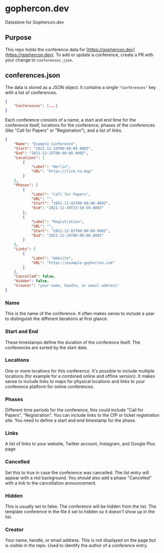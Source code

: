 # gophercon.dev
Datastore for Gophercon.dev

## Purpose
This repo holds the conference data for [https://gophercon.dev](https://gophercon.dev). To add or update a conference, create a PR with your change to `conferences.json`.

## conferences.json
The data is stored as a JSON object. It contains a single `"Conferences"` key with a list of conferences.
```json
{
    "Conferences": [...]
}
```
Each conference consists of a name, a start and end time for the conference itself, locations for the conference, phases of the conferences (like "Call for Papers" or "Registration"), and a list of links.
```json
{
    "Name": "Example Conference",
    "Start": "2021-12-24T00:00:00.000Z",
    "End": "2021-12-25T00:00:00.000Z",
    "Locations": [
        {
            "Label": "Berlin",
            "URL": "https://link-to-map"
        }
    ],
    "Phases": [
        {
            "Label": "Call for Papers",
            "URL": "",
            "Start": "2021-11-01T00:00:00.000Z",
            "End": "2021-11-30T23:59:59.000Z"
        },
        {
            "Label": "Registration",
            "URL": "",
            "Start": "2021-12-01T00:00:00.000Z",
            "End": "2021-12-24T00:00:00.000Z"
        }
    ],
    "Links": [
        {
            "Label": "Website",
            "URL": "https://example-gophercon.com"
        }
    ],
    "Cancelled": false,
    "Hidden": false,
    "Creator": "your name, handle, or email address"
}
```
### Name
This is the name of the conference. It often makes sense to include a year to distinguish the different iterations at first glance.

### Start and End
These timestamps define the duration of the conference itself. The conferences are sorted by the start date.

### Locations
One or more locations for this conference. It's possible to include multiple locations (for example for a combined online and offline version). It makes sense to include links to maps for physical locations and links to your conference platform for online conferences.

### Phases
Different time periods for the conference, this could include "Call for Papers", "Registration". You can include links to the CfP or ticket registration site. You need to define a start and end timestamp for the phase.

### Links
A list of links to your website, Twitter account, Instagram, and Google Plus page.

### Cancelled
Set this to true in case the conference was cancelled. The list entry will appear with a red background. You should also add a phase "Cancelled" with a link to the cancellation announcement.

### Hidden
This is usually set to false. The conference will be hidden from the list. The template conference in the file it set to hidden so it doesn't show up in the list.

### Creator
Your name, handle, or email address. This is not displayed on the page but is visible in the repo. Used to identify the author of a conference entry.

